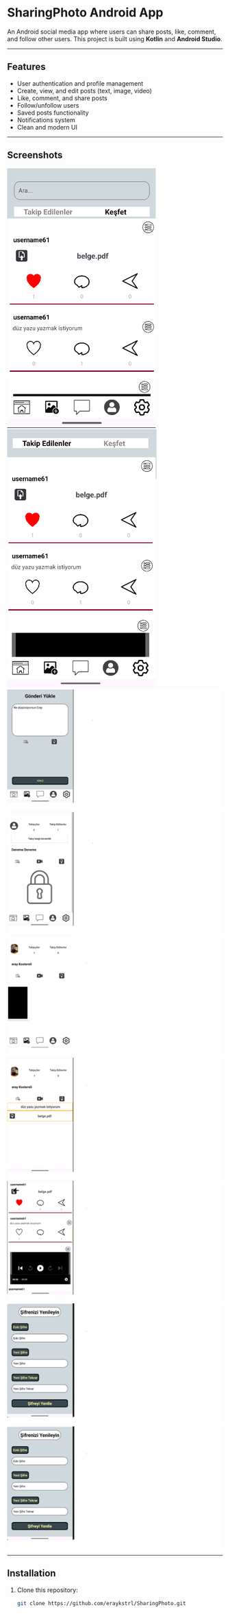 # SharingPhoto Android App

An Android social media app where users can share posts, like, comment, and follow other users. This project is built using **Kotlin** and **Android Studio**.

---

## Features

- User authentication and profile management
- Create, view, and edit posts (text, image, video)
- Like, comment, and share posts
- Follow/unfollow users
- Saved posts functionality
- Notifications system
- Clean and modern UI

---

## Screenshots

![Home Screen](screenshots/1.png)  
![Profile](screenshots/2.png)  
![Post Screen](screenshots/3.png)  
![Settings](screenshots/4.png)  
![Notifications](screenshots/5.png)  
![Messages](screenshots/6.png)  
![Post Detail](screenshots/7.png)  
![User Profile](screenshots/8.png)  
![Comments](screenshots/9.png)

---

## Installation

1. Clone this repository:
   ```bash
   git clone https://github.com/eraykstrl/SharingPhoto.git
